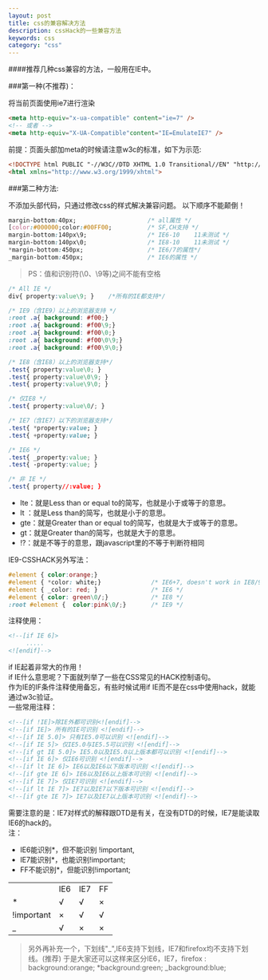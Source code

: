 ```yaml
---
layout: post
title: css的兼容解决方法
description: cssHack的一些兼容方法
keywords: css
category: "css"
---
```


####推荐几种css兼容的方法，一般用在IE中。

###第一种(不推荐)：

将当前页面使用ie7进行渲染 

```html
<meta http-equiv="x-ua-compatible" content="ie=7" />
<!-- 或者 -->
<meta http-equiv="X-UA-Compatible"content="IE=EmulateIE7" />
```

<!-- more -->

前提：页面头部加meta的时候请注意w3c的标准，如下为示范:

```html
<!DOCTYPE html PUBLIC "-//W3C//DTD XHTML 1.0 Transitional//EN" "http://www.w3.org/TR/xhtml1/DTD/xhtml1-transitional.dtd">
<html xmlns="http://www.w3.org/1999/xhtml">
```

###第二种方法:

不添加头部代码，只通过修改css的样式解决兼容问题。
以下顺序不能颠倒！

```css
margin-bottom:40px;                    /* all属性 */
[color:#000000;color:#00FF00;          /* SF,CH支持 */
margin-bottom:140px\9;                 /* IE6-10    11未测试 */
margin-bottom:140px\0;                 /* IE8-10    11未测试 */
*margin-bottom:450px;                  /* IE6/7的属性*/  
_margin-bottom:450px;                  /* IE6的属性 */
```

> PS：值和识别符(\0、\9等)之间不能有空格

```css
/* All IE */
div{ property:value\9; }    /*所有的IE都支持*/ 

/* IE9（含IE9）以上的浏览器支持 */
:root .a{ background: #f00;}
:root .a{ background: #f00\9;}
:root .a{ background: #f00\0;}
:root .a{ background: #f00\0\9;}
:root .a{ background: #f00\9\0;}

/* IE8（含IE8）以上的浏览器支持*/
.test{ property:value\0; }
.test{ property:value\0\9; }
.test{ property:value\9\0; }

/* 仅IE8 */
.test{ property:value\0/; }

/* IE7（含IE7）以下的浏览器支持*/
.test{ *property:value; } 
.test{ +property:value; }

/* IE6 */
.test{ _property:value; }
.test{ -property:value; }

/* 非 IE */
.test{ property//:value; }
```


- lte：就是Less than or equal to的简写，也就是小于或等于的意思。
- lt ：就是Less than的简写，也就是小于的意思。
- gte：就是Greater than or equal to的简写，也就是大于或等于的意思。
- gt：就是Greater than的简写，也就是大于的意思。
- !?：就是不等于的意思，跟javascript里的不等于判断符相同

IE9-CSSHACK另外写法：

```css
#element { color:orange;}
#element { *color: white;}              /* IE6+7, doesn't work in IE8/9 as IE7 */
#element { _color: red; }               /* IE6 */
#element { color: green\0/;}            /* IE8 */
:root #element {  color:pink\0/;}       /* IE9 */
```

注释使用：

```html
<!--[if IE 6]>
     .....
<![endif]-->
```

if IE起着非常大的作用！ <br />
if IE什么意思呢？下面就列举了一些在CSS常见的HACK控制语句。 <br />
作为IE的IF条件注释使用备忘，有些时候试用if IE而不是在css中使用hack，就能通过w3c验证。 <br />
一些常用注释：

```html
<!--[if !IE]>除IE外都可识别<![endif]-->
<!--[if IE]> 所有的IE可识别 <![endif]-->
<!--[if IE 5.0]> 只有IE5.0可以识别 <![endif]-->
<!--[if IE 5]> 仅IE5.0与IE5.5可以识别 <![endif]-->
<!--[if gt IE 5.0]> IE5.0以及IE5.0以上版本都可以识别 <![endif]-->
<!--[if IE 6]> 仅IE6可识别 <![endif]-->
<!--[if lt IE 6]> IE6以及IE6以下版本可识别 <![endif]-->
<!--[if gte IE 6]> IE6以及IE6以上版本可识别 <![endif]-->
<!--[if IE 7]> 仅IE7可识别 <![endif]-->
<!--[if lt IE 7]> IE7以及IE7以下版本可识别 <![endif]-->
<!--[if gte IE 7]> IE7以及IE7以上版本可识别 <![endif]-->
```

需要注意的是：IE7对样式的解释跟DTD是有关，在没有DTD的时候，IE7是能读取IE6的hack的。<br />
注：

- IE6能识别*，但不能识别 !important,
- IE7能识别*，也能识别!important;
- FF不能识别*，但能识别!important;

<table style="width:400px;">
    <tr>
        <td></td>
        <td>IE6</td>
        <td>IE7</td>
        <td>FF</td>
    </tr>
    <tr>
        <td>*</td>
        <td>√</td>
        <td>√</td>
        <td>×</td>
    </tr>
    <tr>
        <td>!important</td>
        <td>×</td>
        <td>√</td>
        <td>√</td>
    </tr>
    <tr>
        <td>_</td>
        <td>√</td>
        <td>×</td>
        <td>×</td>
    </tr>
</table>

> 另外再补充一个，下划线"_",IE6支持下划线，IE7和firefox均不支持下划线。(推荐) 于是大家还可以这样来区分IE6，IE7，firefox  : background:orange; *background:green; _background:blue;